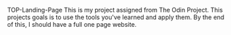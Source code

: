  TOP-Landing-Page
This is my project assigned from The Odin Project.
This projects goals is to use the tools you've learned and apply them. 
By the end of this, I should have a full one page website.
